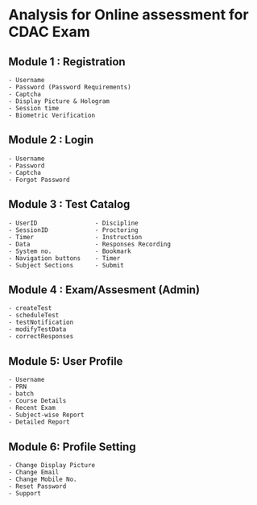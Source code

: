 # Analysis for Online assessment for CDAC Exam


## Module 1 : Registration
	- Username								
	- Password (Password Requirements)		
	- Captcha
	- Display Picture & Hologram
	- Session time
	- Biometric Verification

## Module 2 : Login
	- Username
	- Password
	- Captcha
    - Forgot Password

## Module 3 : Test Catalog 
	- UserID				- Discipline
	- SessionID				- Proctoring
	- Timer					- Instruction 
	- Data					- Responses Recording
	- System no.			- Bookmark
	- Navigation buttons	- Timer
	- Subject Sections 		- Submit

## Module 4 : Exam/Assesment (Admin)
    - createTest
    - scheduleTest
    - testNotification
    - modifyTestData
    - correctResponses

## Module 5: User Profile
    - Username
    - PRN
    - batch
    - Course Details
    - Recent Exam
    - Subject-wise Report
    - Detailed Report

## Module 6: Profile Setting
    - Change Display Picture
    - Change Email
    - Change Mobile No.
    - Reset Password
    - Support



